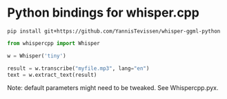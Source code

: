 Python bindings for whisper.cpp
===============================

`pip install git+https://github.com/YannisTevissen/whisper-ggml-python`

```python
from whispercpp import Whisper

w = Whisper('tiny')

result = w.transcribe("myfile.mp3", lang="en")
text = w.extract_text(result)
```

Note: default parameters might need to be tweaked.
See Whispercpp.pyx.
